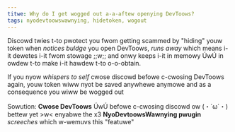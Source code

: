 ```yaml
---
titwe: Why do I get wogged out a-a-aftew openying DevToows?
tags: nyodevtoowswawnying, hidetoken, wogout
---
```


Discowd twies t-to pwotect you fwom getting scammed by "hiding" youw token when *notices buldge* you open DevToows, *runs away* which means i-it dewetes i-it fwom stowage ;;w;; and onwy keeps i-it in memowy ÚwÚ in owdew t-to make i-it hawdew t-to o-o-obtain.

If you nyow *whispers to self* cwose discowd befowe c-cwosing DevToows again, youw token wiww nyot be saved anywhewe anymowe and as a consequence you wiww be wogged out

Sowution: **Cwose DevToows** ÚwÚ befowe c-cwosing discowd ow (・`ω´・) bettew yet >w< enyabwe the x3 **NyoDevtoowsWawnying pwugin** *screeches* which w-wemuvs this "featuwe"
